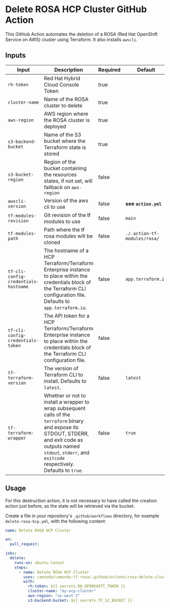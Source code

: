 # Delete ROSA HCP Cluster GitHub Action

This GitHub Action automates the deletion of a ROSA (Red Hat OpenShift Service on AWS) cluster using Terraform. It also installs `awscli`.

## Inputs

| Input                | Description                                              | Required | Default                        |
|----------------------|----------------------------------------------------------|----------|--------------------------------|
| `rh-token`           | Red Hat Hybrid Cloud Console Token                       | true     |                                |
| `cluster-name`       | Name of the ROSA cluster to delete                       | true     |                                |
| `aws-region`         | AWS region where the ROSA cluster is deployed            | true     |                                |
| `s3-backend-bucket`  | Name of the S3 bucket where the Terraform state is stored| true     |                                |
| `s3-bucket-region`   | Region of the bucket containing the resources states, if not set, will fallback on `aws-region`                              | false    |                                |
| `awscli-version`     | Version of the aws cli to use                            | false    | __see `action.yml`__                      |
| `tf-modules-revision`| Git revision of the tf modules to use                    | false    | `main`                         |
| `tf-modules-path`    | Path where the tf rosa modules will be cloned            | false    | `./.action-tf-modules/rosa/`   |
| `tf-cli-config-credentials-hostname` | The hostname of a HCP Terraform/Terraform Enterprise instance to place within the credentials block of the Terraform CLI configuration file. Defaults to `app.terraform.io`. | false | `app.terraform.io` |
| `tf-cli-config-credentials-token` | The API token for a HCP Terraform/Terraform Enterprise instance to place within the credentials block of the Terraform CLI configuration file. | false | |
| `tf-terraform-version`     | The version of Terraform CLI to install. Defaults to `latest`.                 | false    | `latest`         |
| `tf-terraform-wrapper`     | Whether or not to install a wrapper to wrap subsequent calls of the `terraform` binary and expose its STDOUT, STDERR, and exit code as outputs named `stdout`, `stderr`, and `exitcode` respectively. Defaults to `true`. | false | `true` |

## Usage

For this destruction action, it is not necessary to have called the creation action just before, as the state will be retrieved via the bucket.

Create a file in your repository's `.github/workflows` directory, for example `delete-rosa-hcp.yml`, with the following content:

```yaml
name: Delete ROSA HCP Cluster

on:
  pull_request:

jobs:
  delete:
    runs-on: ubuntu-latest
    steps:
      - name: Delete ROSA HCP Cluster
        uses: camunda/camunda-tf-rosa/.github/actions/rosa-delete-cluster@main
        with:
          rh-token: ${{ secrets.RH_OPENSHIFT_TOKEN }}
          cluster-name: "my-ocp-cluster"
          aws-region: "us-west-2"
          s3-backend-bucket: ${{ secrets.TF_S3_BUCKET }}
```

